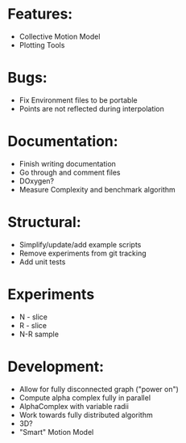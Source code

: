 # Features:
 - Collective Motion Model
 - Plotting Tools
 
# Bugs:
 - Fix Environment files to be portable
 - Points are not reflected during interpolation
 
 # Documentation:
 - Finish writing documentation
 - Go through and comment files
 - DOxygen?
 - Measure Complexity and benchmark algorithm
 
# Structural:
 - Simplify/update/add example scripts
 - Remove experiments from git tracking
 - Add unit tests
 
 # Experiments
 - N - slice
 - R - slice
 - N-R sample
 
 # Development:
 - Allow for fully disconnected graph ("power on")
 - Compute alpha complex fully in parallel
 - AlphaComplex with variable radii
 - Work towards fully distributed algorithm
 - 3D?
 - "Smart" Motion Model
 